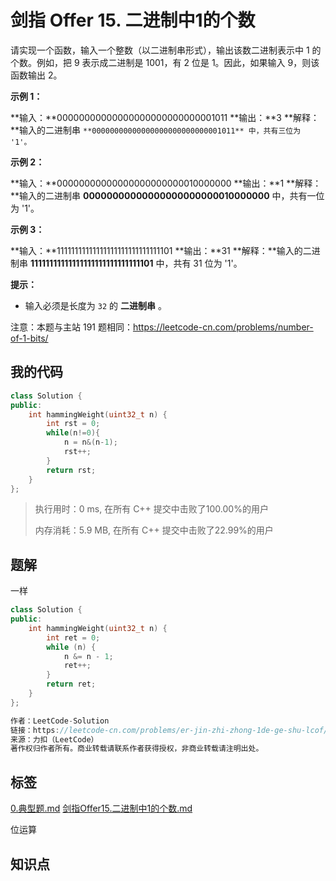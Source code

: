 # 剑指 Offer 15. 二进制中1的个数
请实现一个函数，输入一个整数（以二进制串形式），输出该数二进制表示中 1 的个数。例如，把 9 表示成二进制是 1001，有 2 位是 1。因此，如果输入 9，则该函数输出 2。

 

**示例 1：**

**输入：**00000000000000000000000000001011
**输出：**3
**解释：**输入的二进制串 `**00000000000000000000000000001011** 中，共有三位为 '1'。`


**示例 2：**

**输入：**00000000000000000000000010000000
**输出：**1
**解释：**输入的二进制串 **00000000000000000000000010000000** 中，共有一位为 '1'。


**示例 3：**

**输入：**11111111111111111111111111111101
**输出：**31
**解释：**输入的二进制串 **11111111111111111111111111111101** 中，共有 31 位为 '1'。

 

**提示：**


- 输入必须是长度为 `32` 的 **二进制串** 。




注意：本题与主站 191 题相同：<a href="https://leetcode-cn.com/problems/number-of-1-bits/">https://leetcode-cn.com/problems/number-of-1-bits/</a>

## 我的代码

```c++
class Solution {
public:
    int hammingWeight(uint32_t n) {
        int rst = 0;
        while(n!=0){
            n = n&(n-1);
            rst++;
        }
        return rst;
    }
};
```
> 执行用时：0 ms, 在所有 C++ 提交中击败了100.00%的用户
>
> 内存消耗：5.9 MB, 在所有 C++ 提交中击败了22.99%的用户

## 题解

一样

```c++
class Solution {
public:
    int hammingWeight(uint32_t n) {
        int ret = 0;
        while (n) {
            n &= n - 1;
            ret++;
        }
        return ret;
    }
};

作者：LeetCode-Solution
链接：https://leetcode-cn.com/problems/er-jin-zhi-zhong-1de-ge-shu-lcof/solution/er-jin-zhi-zhong-1de-ge-shu-by-leetcode-50bb1/
来源：力扣（LeetCode）
著作权归作者所有。商业转载请联系作者获得授权，非商业转载请注明出处。
```

## 标签
[0.典型题.md](0.典型题.md)
[剑指Offer15.二进制中1的个数.md](剑指Offer15.二进制中1的个数.md)

位运算

## 知识点

